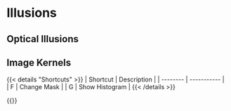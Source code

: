 # Illusions

## Optical Illusions

## Image Kernels

{{< details "Shortcuts" >}}
| Shortcut | Description |
| -------- | ----------- |
| F | Change Mask |
| G | Show Histogram |
{{< /details >}}

{{<p5-iframe ver="1.4.2" sketch="/sketches/convolutions.js" >}}
